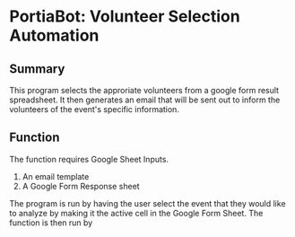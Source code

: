 # PortiaBot: Volunteer Selection Automation

## Summary
This program selects the approriate volunteers from a google form result spreadsheet. It then generates an email that will be sent out to inform the volunteers of the event's specific information. 

## Function
The function requires Google Sheet Inputs.
1. An email template
2. A Google Form Response sheet

The program is run by having the user select the event that they would like to analyze by making it the active cell in the Google Form Sheet. The function is then run by
